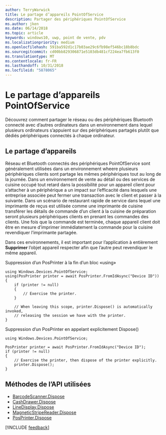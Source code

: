 ```yaml
---
author: TerryWarwick
title: Le partage d’appareils PointOfService
description: Partager des périphériques PointOfService
ms.author: jken
ms.date: 06/14/2018
ms.topic: article
keywords: windows10, uwp, point de vente, pdv
ms.localizationpriority: medium
ms.openlocfilehash: 591ba592d1c17b03ae29c6fb98ef546bc18b8bdc
ms.sourcegitcommit: cd00bb829306871e5103db481cf224ea7fb613f0
ms.translationtype: MT
ms.contentlocale: fr-FR
ms.lasthandoff: 10/31/2018
ms.locfileid: "5878065"
---
```

# <a name="pointofservice-device-sharing"></a>Le partage d’appareils PointOfService

Découvrez comment partager le réseau ou des périphériques Bluetooth connecté avec d’autres ordinateurs dans un environnement dans lequel plusieurs ordinateurs s’appuient sur des périphériques partagés plutôt que dédiés périphériques connectés à chaque ordinateur.

## <a name="device-sharing"></a>Le partage d’appareils

Réseau et Bluetooth connectés des périphériques PointOfService sont généralement utilisées dans un environnement wheere plusieurs périphériques clients sont partage les mêmes périphériques tout au long de la journée.  Dans un environnement de vente au détail ou des services de cuisine occupé tout retard dans la possibilité pour un appareil client pour s’attacher à un périphérique a un impact sur l’efficacité dans lesquels une entreprise associée peut fermer une transaction avec le client et passer à la suivante. Dans un scénario de restaurant rapide de service dans lequel une imprimante de reçus est utilisée comme une imprimante de cuisine transférer les détails de commande d’un client à la cuisine de préparation seront plusieurs périphériques clients en prenant les commandes des clients.  Une fois que la commande est terminée, chaque appareil client doit être en mesure d’imprimer immédiatement la commande pour la cuisine revendiquer l’imprimante partagée.

Dans ces environnements, il est important pour l’application à entièrement **Supprimer** l’objet appareil respecter afin que l’autre peut revendiquer le même appareil.

Suppression d’un PosPrinter à la fin d’un bloc «using»

```Csharp 
using Windows.Devices.PointOfService;
using(PosPrinter printer = await PosPrinter.FromIdAsync("Device ID"))
{
    if (printer != null)
    {
        // Exercise the printer.
    }

    // When leaving this scope, printer.Dispose() is automatically invoked, 
    // releasing the session we have with the printer.
}
```


Suppression d’un PosPrinter en appelant explicitement Dispose()

```Csharp 
using Windows.Devices.PointOfService;

PosPrinter printer = await PosPrinter.FromIdAsync("Device ID");
if (printer != null)
{
    // Exercise the printer, then dispose of the printer explicitly.
    printer.Dispose();
}
```

## <a name="api-methods-used"></a>Méthodes de l’API utilisées 

+ [BarcodeScanner.Dispose](https://docs.microsoft.com/uwp/api/windows.devices.pointofservice.barcodescanner.dispose) 
+ [CashDrawer.Dispose](https://docs.microsoft.com/uwp/api/windows.devices.pointofservice.cashdrawer.dispose) 
+ [LineDisplay.Dispose](https://docs.microsoft.com/uwp/api/windows.devices.pointofservice.linedisplay.dispose) 
+ [MagneticStripeReader.Dispose](https://docs.microsoft.com/uwp/api/windows.devices.pointofservice.magneticstripereader.dispose)  
+ [PosPrinter.Dispose](https://docs.microsoft.com/uwp/api/windows.devices.pointofservice.posprinter.dispose) 


[!INCLUDE [feedback](./includes/pos-feedback.md)]
